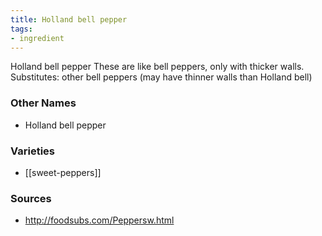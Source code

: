 ```yaml
---
title: Holland bell pepper
tags:
- ingredient
---
```

Holland bell pepper These are like bell peppers, only with thicker walls. Substitutes: other bell peppers (may have thinner walls than Holland bell)

### Other Names

* Holland bell pepper

### Varieties

* [[sweet-peppers]]

### Sources
* http://foodsubs.com/Peppersw.html
